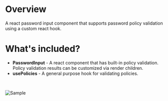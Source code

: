 # Overview

A react password input component that supports password policy validation using a custom react hook.

# What's included?
- __PasswordInput__ - A react component that has built-in policy validation. Policy validation results can be customized via render children.
- __usePolicies__ - A general purpose hook for validating policies.

<br />

![Sample](https://images.ctfassets.net/uhvknr74lhf7/2mTc2lVbr4TjWl5oCfSHv7/e3bb1c138400a71d8430021570cea0d5/PasswordInputWorkingSample.gif)